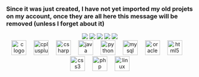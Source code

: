 ### Since it was just created, I have not yet imported my old projets on my account, once they are all here this message will be removed (unless I forget about it)

<div align="center">
<img src="http://github-profile-summary-cards.vercel.app/api/cards/profile-details?username=calliixte&theme=nightowl"/>
<img src="http://github-profile-summary-cards.vercel.app/api/cards/repos-per-language?username=calliixte&theme=nightowl"/>
<img src="http://github-profile-summary-cards.vercel.app/api/cards/most-commit-language?username=calliixte&theme=nightowl"/>
<img src="http://github-profile-summary-cards.vercel.app/api/cards/stats?username=calliixte&theme=nightowl"/>
<img src="http://github-profile-summary-cards.vercel.app/api/cards/productive-time?username=calliixte&theme=nightowl&utcOffset=1"/>

  <br/>
</div>

<div align="center">
  <img src="https://cdn.jsdelivr.net/gh/devicons/devicon/icons/c/c-original.svg" height="40" alt="c logo"  />
  <img width="12" />
  <img src="https://cdn.jsdelivr.net/gh/devicons/devicon/icons/cplusplus/cplusplus-original.svg" height="40" alt="cplusplus logo"  />
  <img width="12" />
  <img src="https://cdn.jsdelivr.net/gh/devicons/devicon/icons/csharp/csharp-original.svg" height="40" alt="csharp logo"  />
  <img width="12" />
  <img src="https://skillicons.dev/icons?i=java" height="40" alt="java logo"  />
  <img width="12" />
  <img src="https://cdn.jsdelivr.net/gh/devicons/devicon/icons/python/python-original.svg" height="40" alt="python logo"  />
  <img width="12" />
  <img src="https://cdn.simpleicons.org/mysql/4479A1" height="40" alt="mysql logo"  />
  <img width="12" />
  <img src="https://cdn.jsdelivr.net/gh/devicons/devicon/icons/oracle/oracle-original.svg" height="40" alt="oracle logo"  />
  <img width="12" />
  <img src="https://cdn.jsdelivr.net/gh/devicons/devicon/icons/html5/html5-original.svg" height="40" alt="html5 logo"  />
  <img width="12" />
  <img src="https://cdn.jsdelivr.net/gh/devicons/devicon/icons/css3/css3-original.svg" height="40" alt="css3 logo"  />
  <img width="12" />
  <img src="https://cdn.simpleicons.org/php/777BB4" height="40" alt="php logo"  />
  <img width="12" />
  <img src="https://skillicons.dev/icons?i=linux" height="40" alt="linux logo"  />
</div>


###
